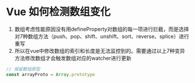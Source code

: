 # Vue 如何检测数组变化
1. 数组考虑性能原因没有用defineProperty对数组的每一项进行拦截，而是选择对7种数组方法（push、pop、shift、unshift、sort、reverse、splice）进行重写
2. 所以在vue中修改数组的索引和长度是无法监控到的。需要通过以上7种变异方法修改数组才会触发数组对应的watcher进行更新

```js
// 保留数组原型
const arrayProto = Array.prototype

```